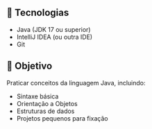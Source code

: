 ## 🚀 Tecnologias

- Java (JDK 17 ou superior)
- IntelliJ IDEA (ou outra IDE)
- Git

## 📌 Objetivo

Praticar conceitos da linguagem Java, incluindo:
- Sintaxe básica
- Orientação a Objetos
- Estruturas de dados
- Projetos pequenos para fixação
